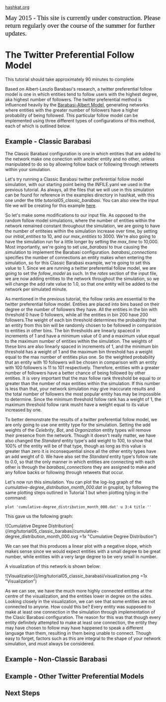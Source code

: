 [hashkat.org](http://hashkat.org)

<span style="color:black; font-family:Georgia; font-size:1.5em;">May 2015 - This site is currently under construction. Please return regularly over the course of the summer for further updates. </span>

# The Twitter Preferential Follow Model

This tutorial should take approximately 90 minutes to complete

Based on Albert-Laszlo Barabasi's research, a twitter preferential follow model is one in which entities tend to follow users with the highest degree, aka highest number of followers.
The twitter preferential method is influenced heavily by the [Barabasi-Albert Model](http://en.wikipedia.org/wiki/Barab%C3%A1si%E2%80%93Albert_model), generating networks
where entities with the greater number of followers have a higher probability of being followed.
This particular follow model can be implemented using three different types of configurations of this method, each of which is outlined below.

## Example - Classic Barabasi

The Classic Barabasi configuration is one in which entities that are added to the network make one conection with another entity and no other, unless manipulated to do so by allowing follow back or
following through retweets within your simulation.

Let's try running a Classic Barabasi twitter preferential follow model simulation, with our starting point being the INFILE.yaml we used in the previous tutorial.
As always, all the files that we will use in this simulation can be found for reference in the examples directory in hashkat, with this one under the title *tutorial05_classic_barabasi*.
You can also view the input file we will be creating for this example [here](https://github.com/hashkat/hashkat/blob/master/examples/tutorial05_classic_barabasi/INFILE.yaml).

So let's make some modifications to our input file. As opposed to the random follow model simulations, where the number of entities within the network remained constant throughout the simulation,
we are going to have the number of entiteies within the simulation increase over time, by setting our *initial_entities* to 10, and our *max_entities* to 3000. We're also going to have the simulation
run for a little longer by setting  the *max_time* to 10,000. Most importantly, we're going to set *use_barabasi* to *true* causing the simulation to implement the
Barabasi configuration. *barabasi_connections* specifies the number of connections an entity makes when entering the simulation, so for this Classic Barabasi example, we're going to set this value to 1.
Since we are running a twitter preferential follow model, we are going to set the *follow_model* as such. In the *rates* section of the input file, we are now adding entities to the network throughout the simulation,
so we will change the add rate value to 1.0, so that one entity will be added to the network per simulated minute.

As mentioned in the previous tutorial, the follow ranks are essential to the twitter preferential follow model. Entities are placed into bins based on their degree or the number of followers they have.
All the entities in the bin with threshold 0 have 0 followers, while all the entities in bin 200 have 200 followers.The weight of each bin threshold determines the probability that an entity from this bin
will be randomly chosen to be followed in comparison to entities in other bins. The bin thresholds are linearly spacecd in increments of 1 and have a minimum value of 0 and a maximum value equal to the maximum
number of entities within the simulation. The weights of these bins are also linearly spaced in increments of 1, and the minimum bin threshold has a weight of 1 and the maximum bin threshold has a weight
equal to the max number of entities plus one. So the weighted probability that an entity with 10 followers will be chosen in comparison with an entity with 100 followers is 11 to 101 respectively. Therefore,
entities with a greater number of followers have a better chance of being followed by other entities. It is very important that the max follow rank threshold be equal to or greater than the number of max entities
within the simulation. If this number is less than that, your network simulation may give inaccurate results and the total number of followers the most popular entity has may be impossible to determine. Since the
minimum threshold follow rank has a weight of 1, the maximum threshold follow rank musht have a weight equal to its value increased by one. 

To better demonstrate the results of a twitter preferential follow model, we are only going to use
one entity type for the simulation. Setting the add weights of the *Celebrity*, *Bot*, and *Organization* entity types will remove their presence from the network. Though it doesn't really matter, we have also
changed the *Standard* entity type's add weight to 100, to show that 100% of the entity will be of that type, though as long as this value is greater than zero it is inconsequential since all the other
entity types have an add weight of 0. We have also set the *Standard* entity type's follow rate to 0.0, so that the only manner in which entities are connecting with each other is through the *barabasi_connections*
they are assigned to make and any follow backs or following through retweets that occur.

Let's now run this simulation. You can plot the log-log graph of the *cumulative-degree_distribution_month_000.dat* in gnuplot, by following the same plotting steps outlined in Tutorial 1 but when plotting tying in
the command:

`plot 'cumulative-degree_distribution_month_000.dat' u 3:4 title ''`

This gave us the following graph:

![Cumulative Degree Distribution](/img/tutorial05_classic_barabasi/cumulative-degree_distribution_month_000.svg =1x  "Cumulative Degree Distribution")

We can see that this produces a linear plot with a negative slope, which makes sense since we would expect entities with a small degree to be great number, while entities with a very large degree to
be very small in number.

A visualization of this network is shown below:

![Visualization](/img/tutorial05_classic_barabasi/visualization.png =1x  "Visualization")

As we can see, we have the much more highly connected entities at the centre of the visualization, and the entities lower in degree on the sides. Looking closely in the visualization, we can see that some entities
are not connected to anyone. How could this be? Every entity was supposed to make at least one connection in the simulation through implementation of the Clasic Barabasi configuration. The reason for this was that
though every entity definitely attempted to make at least one connection, the entity they may have chosen to follow may have happened to speak a different language than them, resulting in them being unable to connect.
Though easy to forget, factors such as this are integral to the shape of your network simulation, and must always be considered.

## Example - Non-Classic Barabasi



## Example - Other Twitter Preferential Models



## Next Steps
